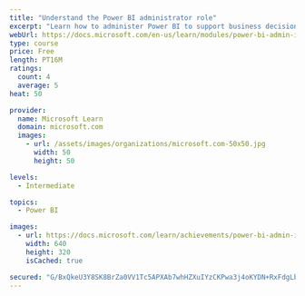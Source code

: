 ```yaml
---
title: "Understand the Power BI administrator role"
excerpt: "Learn how to administer Power BI to support business decisions backed by data."
webUrl: https://docs.microsoft.com/en-us/learn/modules/power-bi-admin-intro/
type: course
price: Free
length: PT16M
ratings:
  count: 4
  average: 5
heat: 50

provider:
  name: Microsoft Learn
  domain: microsoft.com
  images:
    - url: /assets/images/organizations/microsoft.com-50x50.jpg
      width: 50
      height: 50

levels:
  - Intermediate

topics:
  - Power BI

images:
  - url: https://docs.microsoft.com/learn/achievements/power-bi-admin-intro-social.png
    width: 640
    height: 320
    isCached: true

secured: "G/BxQkeU3Y8SK8BrZa0VV1Tc5APXAb7whHZXuIYzCKPwa3j4oKYDN+RxFdgLbZRihYWypH4V3rXywSA3Y3EPYrznsDDO7ZQ+w0aEkHPFkltSYKzkxINoslom/Ig20kmQjBJ+N9yHCxWvs11JK3RjIxGN/Y4aTO0XqoD2u8jPOvuT+oaP03hlPudtS/cxpNpr1qYjAiXW9IV8URwBD7qKEa6j49a22ZT9Jom3FknEMD3Wo20RGdiHQMiYAC0WadkTFE8XvN9aaVs0II7KwlYQ3b/AOYnuWUi2zcC6lMJzV2khPGm1+Gm8zMYbu06ESH/0tEDe1cgFaQYERjHw8H09mHed5cEo5yeym3Ed/fyqSQZ1cdq6mUILDXWe4UeC69oT6y5EBBpOczhStvYWFk/swA==;LFJgKwVJ3Yju9TdPs3Emtg=="
---
```



